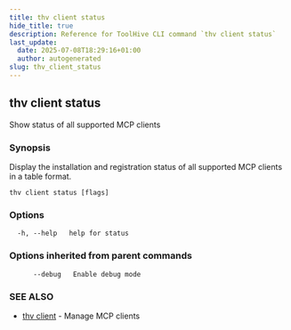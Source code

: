 ```yaml
---
title: thv client status
hide_title: true
description: Reference for ToolHive CLI command `thv client status`
last_update:
  date: 2025-07-08T18:29:16+01:00
  author: autogenerated
slug: thv_client_status
---
```


## thv client status

Show status of all supported MCP clients

### Synopsis

Display the installation and registration status of all supported MCP clients in a table format.

```
thv client status [flags]
```

### Options

```
  -h, --help   help for status
```

### Options inherited from parent commands

```
      --debug   Enable debug mode
```

### SEE ALSO

* [thv client](thv_client.md)	 - Manage MCP clients

